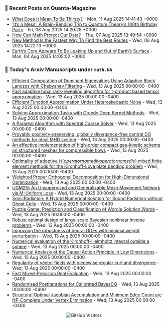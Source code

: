### 📝 Recent Posts on Quanta-Magazine
<!-- quanta starts -->
* <a href="https://www.quantamagazine.org/what-does-it-mean-to-be-thirsty-20250811/">What Does It Mean To Be Thirsty?</a> - Mon, 11 Aug 2025 14:41:43 +0000
* <a href="https://www.quantamagazine.org/its-a-mess-a-brain-bending-trip-to-quantum-theorys-100th-birthday-party-20250808/">‘It’s a Mess’: A Brain-Bending Trip to Quantum Theory’s 100th Birthday Party</a> - Fri, 08 Aug 2025 14:20:28 +0000
* <a href="https://www.quantamagazine.org/how-can-math-protect-our-data-20250807/">How Can Math Protect Our Data?</a> - Thu, 07 Aug 2025 13:49:54 +0000
* <a href="https://www.quantamagazine.org/new-method-is-the-fastest-way-to-find-the-best-routes-20250806/">New Method Is the Fastest Way To Find the Best Routes</a> - Wed, 06 Aug 2025 14:22:13 +0000
* <a href="https://www.quantamagazine.org/earths-core-appears-to-be-leaking-up-and-out-of-earths-surface-20250804/">Earth’s Core Appears To Be Leaking Up and Out of Earth’s Surface</a> - Mon, 04 Aug 2025 14:05:02 +0000
<!-- quanta ends -->


### 📝 Today's Arxiv Manuscripts under ``math.NA``
<!-- arxiv-math-na starts -->
* <a href="https://arxiv.org/abs/2508.08495">Efficient Computation of Dominant Eigenvalues Using Adaptive Block Lanczos with Chebyshev Filtering</a> - Wed, 13 Aug 2025 00:00:00 -0400
* <a href="https://arxiv.org/abs/2508.08557">Fast adaptive tubal rank-revealing algorithm for t-product based tensor approximation</a> - Wed, 13 Aug 2025 00:00:00 -0400
* <a href="https://arxiv.org/abs/2508.08683">Efficient Function Approximation Under Heteroskedastic Noise</a> - Wed, 13 Aug 2025 00:00:00 -0400
* <a href="https://arxiv.org/abs/2508.08759">Solving Approximation Tasks with Greedy Deep Kernel Methods</a> - Wed, 13 Aug 2025 00:00:00 -0400
* <a href="https://arxiv.org/abs/2508.08873">A Parareal Algorithm with Spectral Coarse Solver</a> - Wed, 13 Aug 2025 00:00:00 -0400
* <a href="https://arxiv.org/abs/2508.08913">Provably positivity-preserving, globally divergence-free central DG methods for ideal MHD system</a> - Wed, 13 Aug 2025 00:00:00 -0400
* <a href="https://arxiv.org/abs/2508.08965">An effective implementation of high-order compact gas-kinetic scheme on structured meshes for compressible flows</a> - Wed, 13 Aug 2025 00:00:00 -0400
* <a href="https://arxiv.org/abs/2508.09008">Optimality of adaptive $H(operatorname{div}operatorname{div})$ mixed finite element methods for the Kirchhoff-Love plate bending problem</a> - Wed, 13 Aug 2025 00:00:00 -0400
* <a href="https://arxiv.org/abs/2508.09084">Weighted Proper Orthogonal Decomposition for High-Dimensional Optimization</a> - Wed, 13 Aug 2025 00:00:00 -0400
* <a href="https://arxiv.org/abs/2508.08615">UGM2N: An Unsupervised and Generalizable Mesh Movement Network via M-Uniform Loss</a> - Wed, 13 Aug 2025 00:00:00 -0400
* <a href="https://arxiv.org/abs/2508.08775">SonicRadiation: A Hybrid Numerical Solution for Sound Radiation without Ghost Cells</a> - Wed, 13 Aug 2025 00:00:00 -0400
* <a href="https://arxiv.org/abs/2403.19433">Puzzle Game: Prediction and Classification of Wordle Solution Words</a> - Wed, 13 Aug 2025 00:00:00 -0400
* <a href="https://arxiv.org/abs/2409.09137">Robust optimal design of large-scale Bayesian nonlinear inverse problems</a> - Wed, 13 Aug 2025 00:00:00 -0400
* <a href="https://arxiv.org/abs/2501.10740">Improving the robustness of neural ODEs with minimal weight perturbation</a> - Wed, 13 Aug 2025 00:00:00 -0400
* <a href="https://arxiv.org/abs/2506.04809">Numerical evaluation of the Kirchhoff-Helmholtz integral outside a sphere</a> - Wed, 13 Aug 2025 00:00:00 -0400
* <a href="https://arxiv.org/abs/2201.06382">Numerical Analysis of the Causal Action Principle in Low Dimensions</a> - Wed, 13 Aug 2025 00:00:00 -0400
* <a href="https://arxiv.org/abs/2408.16556">Regularity of vector fields with piecewise regular curl and divergence</a> - Wed, 13 Aug 2025 00:00:00 -0400
* <a href="https://arxiv.org/abs/2410.07468">Fast Mixed-Precision Real Evaluation</a> - Wed, 13 Aug 2025 00:00:00 -0400
* <a href="https://arxiv.org/abs/2504.04247">Randomised Postiterations for Calibrated BayesCG</a> - Wed, 13 Aug 2025 00:00:00 -0400
* <a href="https://arxiv.org/abs/2506.17521">Structural Optimal Jacobian Accumulation and Minimum Edge Count are NP-Complete Under Vertex Elimination</a> - Wed, 13 Aug 2025 00:00:00 -0400
<!-- arxiv-math-na ends -->

<div align="center">
  
![GitHub Visitors](https://api.visitorbadge.io/api/visitors?path=https%3A%2F%2Fgithub.com%2Flowrank&label=profile%20views&labelColor=%231e1e2e&countColor=%23cba6f7)



</div>
